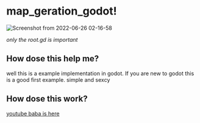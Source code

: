 # map_geration_godot!
![Screenshot from 2022-06-26 02-16-58](https://user-images.githubusercontent.com/58530461/175790054-c43a63f3-f9a0-44a4-be88-e42cdc7e8a01.png)

_only the root.gd is important_

## How dose this help me?
well this is a example implementation in godot.
If you are new to godot this is a good first example.
simple and sexcy

## How dose this work?
[youtube baba is here](https://www.youtube.com/watch?v=slTEz6555Ts&t=531s)
